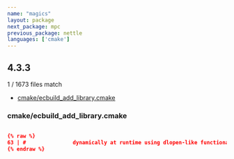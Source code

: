 ```yaml
---
name: "magics"
layout: package
next_package: mpc
previous_package: nettle
languages: ['cmake']
---
```

## 4.3.3
1 / 1673 files match

 - [cmake/ecbuild_add_library.cmake](#cmakeecbuild_add_librarycmake)

### cmake/ecbuild_add_library.cmake

```cmake

{% raw %}
63 | #               dynamically at runtime using dlopen-like functionality
{% endraw %}

```